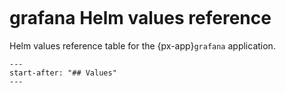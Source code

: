 ```{px-app-values} grafana
```

# grafana Helm values reference

Helm values reference table for the {px-app}`grafana` application.

```{include} ../../../applications/grafana/README.md
---
start-after: "## Values"
---
```